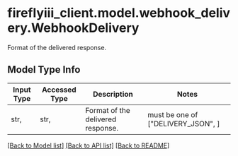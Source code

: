 # fireflyiii_client.model.webhook_delivery.WebhookDelivery

Format of the delivered response.

## Model Type Info
Input Type | Accessed Type | Description | Notes
------------ | ------------- | ------------- | -------------
str,  | str,  | Format of the delivered response. | must be one of ["DELIVERY_JSON", ] 

[[Back to Model list]](../../README.md#documentation-for-models) [[Back to API list]](../../README.md#documentation-for-api-endpoints) [[Back to README]](../../README.md)

